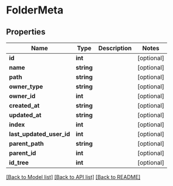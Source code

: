 # FolderMeta

## Properties
Name | Type | Description | Notes
------------ | ------------- | ------------- | -------------
**id** | **int** |  | [optional] 
**name** | **string** |  | [optional] 
**path** | **string** |  | [optional] 
**owner_type** | **string** |  | [optional] 
**owner_id** | **int** |  | [optional] 
**created_at** | **string** |  | [optional] 
**updated_at** | **string** |  | [optional] 
**index** | **int** |  | [optional] 
**last_updated_user_id** | **int** |  | [optional] 
**parent_path** | **string** |  | [optional] 
**parent_id** | **int** |  | [optional] 
**id_tree** | **int** |  | [optional] 

[[Back to Model list]](../README.md#documentation-for-models) [[Back to API list]](../README.md#documentation-for-api-endpoints) [[Back to README]](../README.md)



